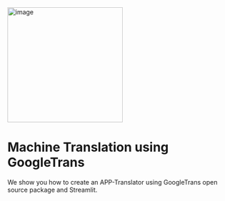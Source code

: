 <img width="258" alt="image" src="https://github.com/oubbatimo/bridgeai_Translator/assets/92709052/56516ad2-73f7-407c-a345-ddc0da4db959">

# Machine Translation using GoogleTrans
We show you how to create an APP-Translator using GoogleTrans open source package and Streamlit.
